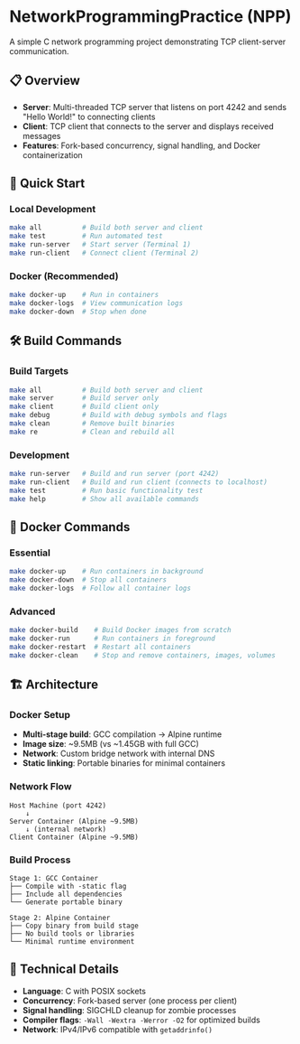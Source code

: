 # NetworkProgrammingPractice (NPP)

A simple C network programming project demonstrating TCP client-server communication.

## 📋 Overview

- **Server**: Multi-threaded TCP server that listens on port 4242 and sends "Hello World!" to connecting clients
- **Client**: TCP client that connects to the server and displays received messages
- **Features**: Fork-based concurrency, signal handling, and Docker containerization

## 🚀 Quick Start

### Local Development
```bash
make all          # Build both server and client
make test         # Run automated test
make run-server   # Start server (Terminal 1)
make run-client   # Connect client (Terminal 2)
```

### Docker (Recommended)
```bash
make docker-up    # Run in containers
make docker-logs  # View communication logs
make docker-down  # Stop when done
```

## 🛠️ Build Commands

### Build Targets
```bash
make all          # Build both server and client
make server       # Build server only
make client       # Build client only
make debug        # Build with debug symbols and flags
make clean        # Remove built binaries
make re           # Clean and rebuild all
```

### Development
```bash
make run-server   # Build and run server (port 4242)
make run-client   # Build and run client (connects to localhost)
make test         # Run basic functionality test
make help         # Show all available commands
```

## 🐳 Docker Commands

### Essential
```bash
make docker-up    # Run containers in background
make docker-down  # Stop all containers
make docker-logs  # Follow all container logs
```

### Advanced
```bash
make docker-build    # Build Docker images from scratch
make docker-run      # Run containers in foreground
make docker-restart  # Restart all containers
make docker-clean    # Stop and remove containers, images, volumes
```

## 🏗️ Architecture

### Docker Setup
- **Multi-stage build**: GCC compilation → Alpine runtime
- **Image size**: ~9.5MB (vs ~1.45GB with full GCC)
- **Network**: Custom bridge network with internal DNS
- **Static linking**: Portable binaries for minimal containers

### Network Flow
```
Host Machine (port 4242)
    ↓
Server Container (Alpine ~9.5MB)
    ↓ (internal network)
Client Container (Alpine ~9.5MB)
```

### Build Process
```
Stage 1: GCC Container
├── Compile with -static flag
├── Include all dependencies
└── Generate portable binary

Stage 2: Alpine Container
├── Copy binary from build stage
├── No build tools or libraries
└── Minimal runtime environment
```

## 🔧 Technical Details

- **Language**: C with POSIX sockets
- **Concurrency**: Fork-based server (one process per client)
- **Signal handling**: SIGCHLD cleanup for zombie processes
- **Compiler flags**: `-Wall -Wextra -Werror -O2` for optimized builds
- **Network**: IPv4/IPv6 compatible with `getaddrinfo()`
